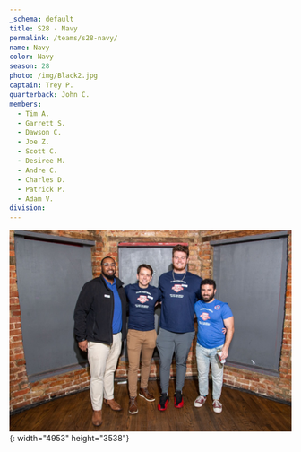 ```yaml
---
_schema: default
title: S28 - Navy
permalink: /teams/s28-navy/
name: Navy
color: Navy
season: 28
photo: /img/Black2.jpg
captain: Trey P.
quarterback: John C.
members:
  - Tim A.
  - Garrett S.
  - Dawson C.
  - Joe Z.
  - Scott C.
  - Desiree M.
  - Andre C.
  - Charles D.
  - Patrick P.
  - Adam V.
division:
---
```

![](/img/da2-7066.jpg){: width="4953" height="3538"}